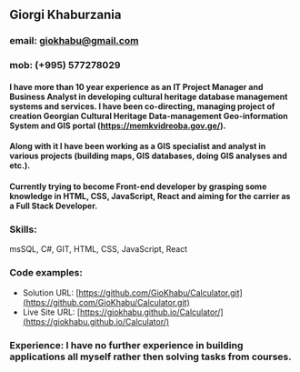 ## __Giorgi Khaburzania__

### __email:__ giokhabu@gmail.com
### __mob:__ (+995) 577278029

#### I have more than 10 year experience as an IT Project Manager and Business Analyst in developing cultural heritage database management systems and services. I have been co-directing, managing project of creation Georgian Cultural Heritage Data-management Geo-information System and GIS portal (https://memkvidreoba.gov.ge/).
#### Along with it I have been working as a GIS specialist and analyst in various projects (building maps, GIS databases, doing GIS analyses and etc.).
#### Currently trying to become Front-end developer by grasping some knowledge in HTML, CSS, JavaScript, React and aiming for the carrier as a Full Stack Developer.

### __Skills:__ 

msSQL, C#, GIT, HTML, CSS, JavaScript, React

### __Code examples:__ 

- Solution URL: [https://github.com/GioKhabu/Calculator.git](https://github.com/GioKhabu/Calculator.git)
- Live Site URL: [https://giokhabu.github.io/Calculator/](https://giokhabu.github.io/Calculator/)

### __Experience:__ I have no further experience in building applications all myself rather then solving tasks from courses.